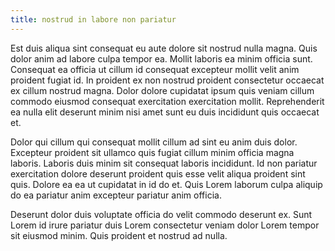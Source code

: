 ```yaml
---
title: nostrud in labore non pariatur
---
```


Est duis aliqua sint consequat eu aute dolore sit nostrud nulla magna. Quis dolor anim ad labore culpa tempor ea. Mollit laboris ea minim officia sunt. Consequat ea officia ut cillum id consequat excepteur mollit velit anim proident fugiat id. In proident ex non nostrud proident consectetur occaecat ex cillum nostrud magna. Dolor dolore cupidatat ipsum quis veniam cillum commodo eiusmod consequat exercitation exercitation mollit. Reprehenderit ea nulla elit deserunt minim nisi amet sunt eu duis incididunt quis occaecat et.

Dolor qui cillum qui consequat mollit cillum ad sint eu anim duis dolor. Excepteur proident sit ullamco quis fugiat cillum minim officia magna laboris. Laboris duis minim sit consequat laboris incididunt. Id non pariatur exercitation dolore deserunt proident quis esse velit aliqua proident sint quis. Dolore ea ea ut cupidatat in id do et. Quis Lorem laborum culpa aliquip do ea pariatur anim excepteur pariatur anim officia.

Deserunt dolor duis voluptate officia do velit commodo deserunt ex. Sunt Lorem id irure pariatur duis Lorem consectetur veniam dolor Lorem tempor sit eiusmod minim. Quis proident et nostrud ad nulla.
